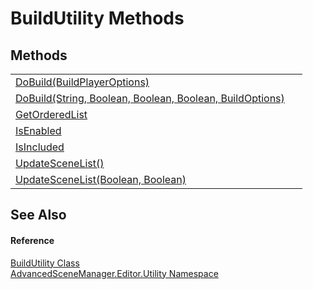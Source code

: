 # BuildUtility Methods




## Methods
<table>
<tr>
<td><a href="M_AdvancedSceneManager_Editor_Utility_BuildUtility_DoBuild_1">DoBuild(BuildPlayerOptions)</a></td>
<td> </td></tr>
<tr>
<td><a href="M_AdvancedSceneManager_Editor_Utility_BuildUtility_DoBuild">DoBuild(String, Boolean, Boolean, Boolean, BuildOptions)</a></td>
<td> </td></tr>
<tr>
<td><a href="M_AdvancedSceneManager_Editor_Utility_BuildUtility_GetOrderedList">GetOrderedList</a></td>
<td> </td></tr>
<tr>
<td><a href="M_AdvancedSceneManager_Editor_Utility_BuildUtility_IsEnabled">IsEnabled</a></td>
<td> </td></tr>
<tr>
<td><a href="M_AdvancedSceneManager_Editor_Utility_BuildUtility_IsIncluded">IsIncluded</a></td>
<td> </td></tr>
<tr>
<td><a href="M_AdvancedSceneManager_Editor_Utility_BuildUtility_UpdateSceneList">UpdateSceneList()</a></td>
<td> </td></tr>
<tr>
<td><a href="M_AdvancedSceneManager_Editor_Utility_BuildUtility_UpdateSceneList_1">UpdateSceneList(Boolean, Boolean)</a></td>
<td> </td></tr>
</table>

## See Also


#### Reference
<a href="T_AdvancedSceneManager_Editor_Utility_BuildUtility">BuildUtility Class</a>  
<a href="N_AdvancedSceneManager_Editor_Utility">AdvancedSceneManager.Editor.Utility Namespace</a>  
